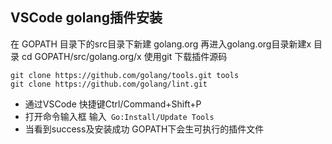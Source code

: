 ## VSCode golang插件安装
在 GOPATH 目录下的src目录下新建 golang.org 再进入golang.org目录新建x 目录
cd GOPATH/src/golang.org/x
使用git 下载插件源码 
```git
git clone https://github.com/golang/tools.git tools
git clone https://github.com/golang/lint.git
```
- 通过VSCode 快捷键Ctrl/Command+Shift+P
- 打开命令输入框 输入` Go:Install/Update Tools`
- 当看到success及安装成功 GOPATH下会生可执行的插件文件